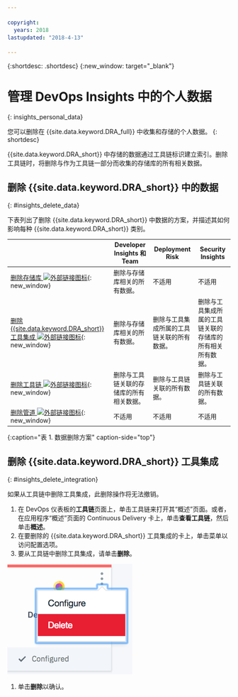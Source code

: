 ```yaml
---

copyright:
  years: 2018
lastupdated: "2018-4-13"

---
```


{:shortdesc: .shortdesc}
{:new_window: target="_blank"}

# 管理 DevOps Insights 中的个人数据
{: insights_personal_data}

您可以删除在 {{site.data.keyword.DRA_full}} 中收集和存储的个人数据。
{: shortdesc}

{{site.data.keyword.DRA_short}} 中存储的数据通过工具链标识建立索引。删除工具链时，将删除与作为工具链一部分而收集的存储库的所有相关数据。

## 删除 {{site.data.keyword.DRA_short}} 中的数据 
{: #insights_delete_data}

下表列出了删除 {{site.data.keyword.DRA_short}} 中数据的方案，并描述其如何影响每种 {{site.data.keyword.DRA_short}} 类别。

|  | Developer Insights 和 Team| Deployment Risk| Security Insights |
|---------|-------------|-------------|-------------|
| [删除存储库 ![外部链接图标](../../icons/launch-glyph.svg "外部链接图标")](/docs/services/ContinuousDelivery/cd_personal_data.html#managing_grit_data){: new_window}|	删除与存储库相关的所有数据。| 不适用| 不适用|
| [删除 {{site.data.keyword.DRA_short}} 工具集成 ![外部链接图标](../../icons/launch-glyph.svg "外部链接图标")](/docs/services/ContinuousDelivery/cd_personal_data.html#managing_toolchains){: new_window}|	删除与存储库相关的所有数据。| 删除与工具集成所属的工具链关联的所有数据。| 删除与工具集成所属的工具链关联的存储库的所有相关所有数据。|
| [删除工具链 ![外部链接图标](../../icons/launch-glyph.svg "外部链接图标")](/docs/services/ContinuousDelivery/cd_personal_data.html#managing_toolchains){: new_window}| 删除与工具链关联的存储库的所有相关数据。| 删除与工具链关联的所有数据。| 删除与工具链关联的所有数据。|
| [删除管道 ![外部链接图标](../../icons/launch-glyph.svg "外部链接图标")](/docs/services/ContinuousDelivery/cd_personal_data.html#managing_pipeline_data){: new_window}| 不适用| 不适用| 不适用|
{:caption="表 1. 数据删除方案" caption-side="top"}

## 删除 {{site.data.keyword.DRA_short}} 工具集成
{: #insights_delete_integration}

如果从工具链中删除工具集成，此删除操作将无法撤销。

1. 在 DevOps 仪表板的**工具链**页面上，单击工具链来打开其“概述”页面。或者，在应用程序“概述”页面的 Continuous Delivery 卡上，单击**查看工具链**，然后单击**概述**。
1. 在要删除的 {{site.data.keyword.DRA_short}} 工具集成的卡上，单击菜单以访问配置选项。
1. 要从工具链中删除工具集成，请单击**删除**。

  ![配置菜单](images/delete_insights_integration.png)

1. 单击**删除**以确认。 
